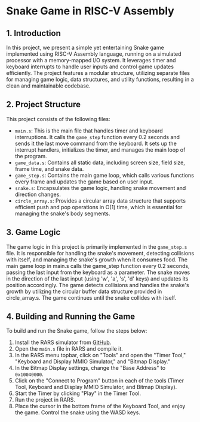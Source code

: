 # Snake Game in RISC-V Assembly

## 1. Introduction

In this project, we present a simple yet entertaining Snake game implemented using RISC-V Assembly language, running on a simulated processor with a memory-mapped I/O system.
It leverages timer and keyboard interrupts to handle user inputs and control game updates efficiently. The project features a modular structure, utilizing separate files for managing game logic, data structures, and utility functions, resulting in a clean and maintainable codebase.

## 2. Project Structure

This project consists of the following files:

*   `main.s`: This is the main file that handles timer and keyboard interruptions. It calls the `game_step` function every 0.2 seconds and sends it the last move command from the keyboard. It sets up the interrupt handlers, initializes the timer, and manages the main loop of the program.
*   `game_data.s`: Contains all static data, including screen size, field size, frame time, and snake data.
*   `game_step.s`: Contains the main game loop, which calls various functions every frame and updates the game based on user input.
*   `snake.s`: Encapsulates the game logic, handling snake movement and direction changes.
*   `circle_array.s`: Provides a circular array data structure that supports efficient push and pop operations in O(1) time, which is essential for managing the snake's body segments.

## 3. Game Logic

The game logic in this project is primarily implemented in the `game_step.s` file. It is responsible for handling the snake's movement, detecting collisions with itself, and managing the snake's growth when it consumes food. The main game loop in main.s calls the game_step function every 0.2 seconds, passing the last input from the keyboard as a parameter. The snake moves in the direction of the last input (using 'w', 'a', 's', 'd' keys) and updates its position accordingly. The game detects collisions and handles the snake's growth by utilizing the circular buffer data structure provided in circle_array.s. The game continues until the snake collides with itself.


## 4.  Building and Running the Game

To build and run the Snake game, follow the steps below:

1.  Install the RARS simulator from [GitHub](https://github.com/TheThirdOne/rars).
2.  Open the `main.s` file in RARS and compile it.
3.  In the RARS menu topbar, click on "Tools" and open the "Timer Tool," "Keyboard and Display MMIO Simulator," and "Bitmap Display."
4.  In the Bitmap Display settings, change the "Base Address" to `0x10040000`.
5.  Click on the "Connect to Program" button in each of the tools (Timer Tool, Keyboard and Display MMIO Simulator, and Bitmap Display).
6.  Start the Timer by clicking "Play" in the Timer Tool.
7.  Run the project in RARS.
8.  Place the cursor in the bottom frame of the Keyboard Tool, and enjoy the game. Control the snake using the WASD keys.

